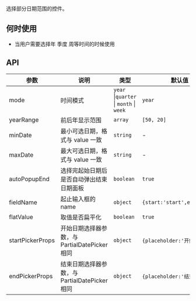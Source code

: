 选择部分日期范围的控件。

## 何时使用

- 当用户需要选择年 季度 周等时间的时候使用

## API

| 参数 | 说明 | 类型 | 默认值 |
| --- | --- | --- | --- |
| mode | 时间模式 | `year` \|`quarter` \| `month` \| `week` | `year` |
| yearRange | 前后年显示范围 | `array` | `[50, 20]` |
| minDate | 最小可选日期，格式与 value 一致 | `string` | - |
| maxDate | 最大可选日期，格式与 value 一致 | `string` | - |
| autoPopupEnd | 选择完起始日期后是否自动弹出结束日期面板 | `boolean` | `true` |
| fieldName | 起止输入框的 name | `object` | `{start:'start',end:'end'}` |
| flatValue | 取值是否扁平化 | `boolean` | `true` |
| startPickerProps | 开始日期选择器参数，与 PartialDatePicker 相同 | `object` | `{placeholder:'开始日期'}` |
| endPickerProps | 结束日期选择器参数，与 PartialDatePicker 相同 | `object` | `{placeholder:'结束日期'}` |
